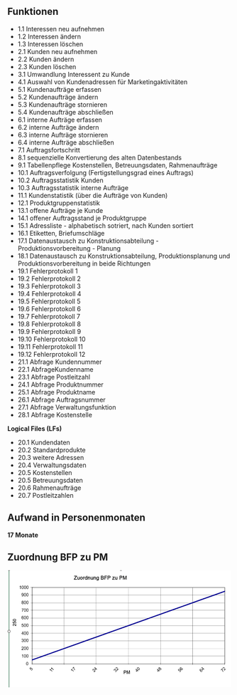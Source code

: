 
## Funktionen

- 1.1 Interessen neu aufnehmen
- 1.2 Interessen ändern
- 1.3 Interessen löschen
- 2.1 Kunden neu aufnehmen
- 2.2 Kunden ändern
- 2.3 Kunden löschen
- 3.1 Umwandlung Interessent zu Kunde
- 4.1 Auswahl von Kundenadressen für Marketingaktivitäten
- 5.1 Kundenaufträge erfassen
- 5.2 Kundenaufträge ändern
- 5.3 Kundenaufträge stornieren
- 5.4 Kundenaufträge abschließen
- 6.1 interne Aufträge erfassen
- 6.2 interne Aufträge ändern
- 6.3 interne Aufträge stornieren
- 6.4 interne Aufträge abschließen
- 7.1 Auftragsfortschritt
- 8.1 sequenzielle Konvertierung des alten Datenbestands
- 9.1 Tabellenpflege Kostenstellen, Betreuungsdaten, Rahmenaufträge
- 10.1 Auftragsverfolgung (Fertigstellungsgrad eines Auftrags)
- 10.2 Auftragsstatistik Kunden
- 10.3 Auftragsstatistik interne Aufträge
- 11.1 Kundenstatistik (über die Aufträge von Kunden)
- 12.1 Produktgruppenstatistik
- 13.1 offene Aufträge je Kunde
- 14.1 offener Auftragsstand je Produktgruppe
- 15.1 Adressliste - alphabetisch sotriert, nach Kunden sortiert
- 16.1 Etiketten, Briefumschläge
- 17.1 Datenaustausch zu Konstruktionsabteilung - Produktionsvorbereitung - Planung
- 18.1 Datenaustausch zu Konstruktionsabteilung, Produktionsplanung und Produktionsvorbereitung in beide Richtungen
- 19.1 Fehlerprotokoll 1
- 19.2 Fehlerprotokoll 2
- 19.3 Fehlerprotokoll 3
- 19.4 Fehlerprotokoll 4
- 19.5 Fehlerprotokoll 5
- 19.6 Fehlerprotokoll 6
- 19.7 Fehlerprotokoll 7
- 19.8 Fehlerprotokoll 8
- 19.9 Fehlerprotokoll 9
- 19.10 Fehlerprotokoll 10
- 19.11 Fehlerprotokoll 11
- 19.12 Fehlerprotokoll 12
- 21.1 Abfrage Kundennummer
- 22.1 AbfrageKundenname
- 23.1 Abfrage Postleitzahl
- 24.1 Abfrage Produktnummer
- 25.1 Abfrage Produktname
- 26.1 Abfrage Auftragsnummer
- 27.1 Abfrage Verwaltungsfunktion
- 28.1 Abfrage Kostenstelle

**Logical Files (LFs)**

- 20.1 Kundendaten
- 20.2 Standardprodukte
- 20.3 weitere Adressen
- 20.4 Verwaltungsdaten
- 20.5 Kostenstellen
- 20.5 Betreuungsdaten
- 20.6 Rahmenaufträge
- 20.7 Postleitzahlen

## Aufwand in Personenmonaten

**17 Monate**

## Zuordnung BFP zu PM

![alt text](image-4.png)